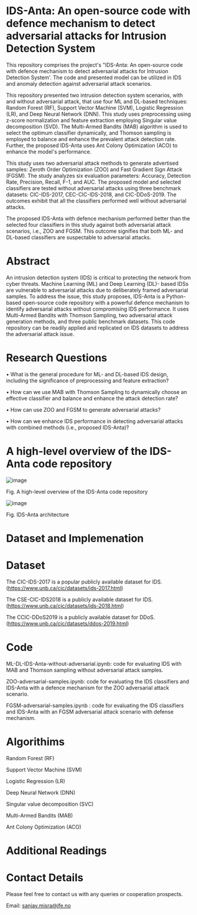 # IDS-Anta: An open-source code with defence mechanism to detect adversarial attacks for Intrusion Detection System 

This repository comprises the project's "IDS-Anta: An open-source code with defence mechanism to detect adversarial attacks for Intrusion Detection System'. The code and presented model can be utilized in IDS and anomaly detection against adversarial attack scenarios.

This repository presented two intrusion detection system scenarios, with and without adversarial attack, that use four ML and DL-based techniques: Random Forest (RF), Support Vector Machine (SVM), Logistic Regression (LR), and Deep Neural Network (DNN). This study uses preprocessing using z-score normalization and feature extraction employing Singular value decomposition (SVD). The Multi-Armed Bandits (MAB) algorithm is used to select the optimum classifier dynamically, and Thomson sampling is employed to balance and enhance the prevalent attack detection rate. Further, the proposed IDS-Anta uses Ant Colony Optimization (ACO) to enhance the model's performance.

This study uses two adversarial attack methods to generate advertised samples: Zeroth Order Optimization (ZOO) and Fast Gradient Sign Attack (FGSM). The study analyzes six evaluation parameters: Accuracy, Detection Rate, Precision, Recall, F-1, and AUC. The proposed model and selected classifiers are tested without adversarial attacks using three benchmark datasets: CIC-IDS-2017, CEC-CIC-IDS-2018, and CIC-DDoS-2019. The outcomes exhibit that all the classifiers performed well without adversarial attacks. 

The proposed IDS-Anta with defence mechanism performed better than the selected four classifiers in this study against both adversarial attack scenarios, i.e., ZOO and FGSM. This outcome signifies that both ML- and DL-based classifiers are suspectable to adversarial attacks.
# Abstract

An intrusion detection system (IDS) is critical to protecting the network from cyber threats. Machine Learning (ML) and Deep Learning (DL)- based IDSs are vulnerable to adversarial attacks due to deliberately framed adversarial samples. To address the issue, this study proposes, IDS-Anta is a Python-based open-source code repository with a powerful defence mechanism to identify adversarial attacks without compromising IDS performance. It uses Multi-Armed Bandits with Thomson Sampling, two adversarial attack generation methods, and three public benchmark datasets. This code repository can be readily applied and replicated on IDS datasets to address the adversarial attack issue.

# Research Questions

•	What is the general procedure for ML- and DL-based IDS design, including the significance of preprocessing and feature extraction?

•	How can we use MAB with Thomson Sampling to dynamically choose an effective classifier and balance and enhance the attack detection rate?

•	How can use ZOO and FGSM to generate adversarial attacks?

•	How can we enhance IDS performance in detecting adversarial attacks with combined methods (i.e., proposed IDS-Anta)?


# A high-level overview of the IDS-Anta code repository 







![image](https://github.com/kousikbarik/lab-ids-anta/assets/91803246/e0ea284b-ef2b-4c44-ade0-1ca6a48d9d41)




Fig. A high-level overview of the IDS-Anta code repository 


![image](https://github.com/kousikbarik/lab-ids-anta/assets/91803246/7a3aad05-b4ea-4607-bb6f-183c7479ede0)

Fig. IDS-Anta architecture 


# Dataset and Implemenation 

# Dataset

The CIC-IDS-2017 is a popular publicly available dataset for IDS. (https://www.unb.ca/cic/datasets/ids-2017.html)

The CSE-CIC-IDS2018  is a publicly available dataset for IDS.(https://www.unb.ca/cic/datasets/ids-2018.html)

The CCIC-DDoS2019  is a publicly available dataset for DDoS.(https://www.unb.ca/cic/datasets/ddos-2019.html)

# Code

ML-DL-IDS-Anta-without-adversarial.ipynb: code for evaluating IDS with MAB and Thomson sampling without adversarial attack samples. 

ZOO-adversarial-samples.ipynb: code for evaluating the IDS classifiers and IDS-Anta with a defence mechanism for the ZOO adversarial attack scenario.

FGSM-adversarial-samples.ipynb : code for evaluating the IDS classifiers and IDS-Anta with an FGSM adversarial attack scenario with defense mechanism.

# Algorithims

 Random Forest (RF)
 
 Support Vector Machine (SVM)
 
 Logistic Regression (LR)
 
 Deep Neural Network (DNN)

 Singular value decomposition (SVC) 

 Multi-Armed Bandits (MAB)

  Ant Colony Optimization (ACO)


# Additional Readings




# Contact Details

Please feel free to contact us with any queries or cooperation prospects.

Email: sanjay.misra@ife.no

